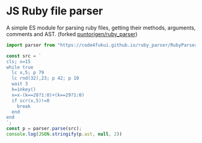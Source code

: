 # JS Ruby file parser
A simple ES module for parsing ruby files, getting their methods, arguments, comments and AST. (forked [puntorigen/ruby_parser](https://github.com/puntorigen/ruby_parser))

```js
import parser from "https://code4fukui.github.io/ruby_parser/RubyParser.js";

const src = `
cls; x=15
while true
  lc x,5; p 79 
  lc rnd(32),23; p 42; p 10
  wait 3
  k=inkey()
  x=x-(k==28?1:0)+(k==29?1:0)
  if scr(x,5)!=0
    break
  end
end
`;
const p = parser.parse(src);
console.log(JSON.stringify(p.ast, null, 2))
```

